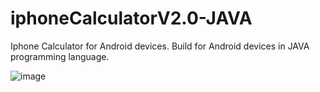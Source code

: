 # iphoneCalculatorV2.0-JAVA
Iphone Calculator for Android devices.
Build for Android devices in JAVA programming language.

![image](https://user-images.githubusercontent.com/60171539/212469444-12580fb3-f8cf-48b9-b566-ec64a921351a.png)


